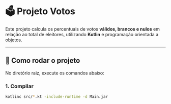 # 🗳️ Projeto Votos

Este projeto calcula os percentuais de votos **válidos, brancos e nulos** em relação ao total de eleitores, utilizando **Kotlin** e programação orientada a objetos.

---

## 🚀 Como rodar o projeto

No diretório raiz, execute os comandos abaixo:

### 1. Compilar
```bash
kotlinc src/*.kt -include-runtime -d Main.jar

